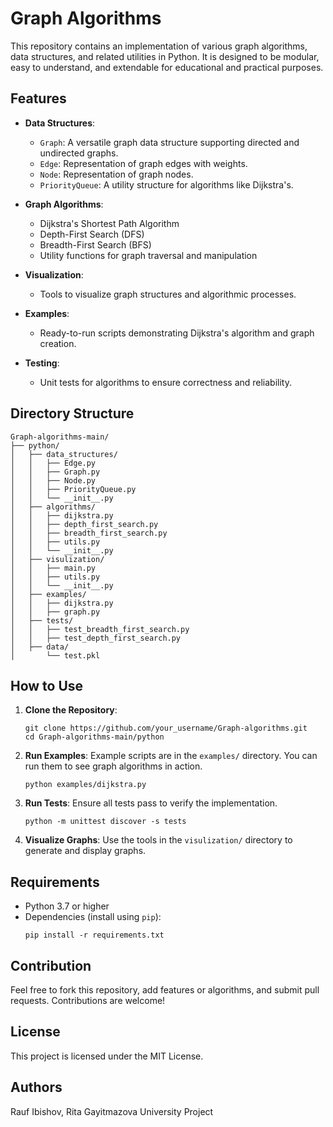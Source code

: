 
# Graph Algorithms

This repository contains an implementation of various graph algorithms, data structures, and related utilities in Python. It is designed to be modular, easy to understand, and extendable for educational and practical purposes.

## Features

- **Data Structures**: 
  - `Graph`: A versatile graph data structure supporting directed and undirected graphs.
  - `Edge`: Representation of graph edges with weights.
  - `Node`: Representation of graph nodes.
  - `PriorityQueue`: A utility structure for algorithms like Dijkstra's.
  
- **Graph Algorithms**:
  - Dijkstra's Shortest Path Algorithm
  - Depth-First Search (DFS)
  - Breadth-First Search (BFS)
  - Utility functions for graph traversal and manipulation

- **Visualization**: 
  - Tools to visualize graph structures and algorithmic processes.

- **Examples**:
  - Ready-to-run scripts demonstrating Dijkstra's algorithm and graph creation.

- **Testing**:
  - Unit tests for algorithms to ensure correctness and reliability.

## Directory Structure

```
Graph-algorithms-main/
├── python/
│   ├── data_structures/
│   │   ├── Edge.py
│   │   ├── Graph.py
│   │   ├── Node.py
│   │   ├── PriorityQueue.py
│   │   └── __init__.py
│   ├── algorithms/
│   │   ├── dijkstra.py
│   │   ├── depth_first_search.py
│   │   ├── breadth_first_search.py
│   │   ├── utils.py
│   │   └── __init__.py
│   ├── visulization/
│   │   ├── main.py
│   │   ├── utils.py
│   │   └── __init__.py
│   ├── examples/
│   │   ├── dijkstra.py
│   │   ├── graph.py
│   ├── tests/
│   │   ├── test_breadth_first_search.py
│   │   ├── test_depth_first_search.py
│   ├── data/
│       └── test.pkl
```

## How to Use

1. **Clone the Repository**:
   ```
   git clone https://github.com/your_username/Graph-algorithms.git
   cd Graph-algorithms-main/python
   ```

2. **Run Examples**:
   Example scripts are in the `examples/` directory. You can run them to see graph algorithms in action.
   ```
   python examples/dijkstra.py
   ```

3. **Run Tests**:
   Ensure all tests pass to verify the implementation.
   ```
   python -m unittest discover -s tests
   ```

4. **Visualize Graphs**:
   Use the tools in the `visulization/` directory to generate and display graphs.

## Requirements

- Python 3.7 or higher
- Dependencies (install using `pip`):
  ```
  pip install -r requirements.txt
  ```

## Contribution

Feel free to fork this repository, add features or algorithms, and submit pull requests. Contributions are welcome!

## License

This project is licensed under the MIT License.

## Authors

Rauf Ibishov, Rita Gayitmazova
University Project  
